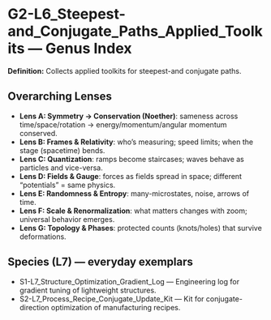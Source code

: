 # G2-L6_Steepest-and_Conjugate_Paths_Applied_Toolkits — Genus Index
**Definition:** Collects applied toolkits for steepest-and conjugate paths.

## Overarching Lenses

- **Lens A: Symmetry -> Conservation (Noether)**: sameness across time/space/rotation → energy/momentum/angular momentum conserved.
- **Lens B: Frames & Relativity**: who’s measuring; speed limits; when the stage (spacetime) bends.
- **Lens C: Quantization**: ramps become staircases; waves behave as particles and vice-versa.
- **Lens D: Fields & Gauge**: forces as fields spread in space; different “potentials” = same physics.
- **Lens E: Randomness & Entropy**: many-microstates, noise, arrows of time.
- **Lens F: Scale & Renormalization**: what matters changes with zoom; universal behavior emerges.
- **Lens G: Topology & Phases**: protected counts (knots/holes) that survive deformations.

## Species (L7) — everyday exemplars
- S1-L7_Structure_Optimization_Gradient_Log — Engineering log for gradient tuning of lightweight structures.
- S2-L7_Process_Recipe_Conjugate_Update_Kit — Kit for conjugate-direction optimization of manufacturing recipes.
